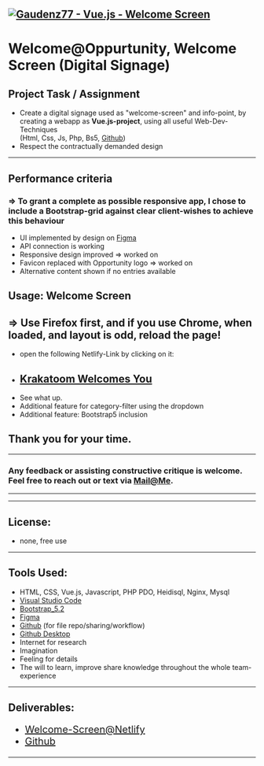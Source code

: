 [![Gaudenz77 - Vue.js - Welcome Screen](https://img.shields.io/static/v1?label=Gaudenz77&message=Vue.js+-+Welcome+Screen&color=2ea44f&style=for-the-badge&logo=vue.js)](https://github.com/Gaudenz77/welcome)
---
# Welcome@Oppurtunity, Welcome Screen (Digital Signage)
## Project Task / Assignment 
* Create a digital signage used as "welcome-screen" and info-point, by creating a  webapp as <b>Vue.js-project</b>, using all useful Web-Dev-Techniques<br>(Html, Css, Js, Php, Bs5, [Github](https://github.com/Gaudenz77/welcome))
* Respect the contractually demanded design
----


## Performance criteria
### => To grant a complete as possible responsive app, I chose to include a Bootstrap-grid against clear client-wishes to achieve this behaviour
* UI implemented by design on [Figma](https://www.figma.com/file/JFmUjx8XLzAj9A4HUSGuZC/Opportunity-Welcome-Screen?node-id=1%3A2)
* API connection is working
* Responsive design improved => worked on
* Favicon replaced with Opportunity logo => worked on
* Alternative content shown if no entries available

## Usage: Welcome Screen
## => Use Firefox first, and if you use Chrome, when loaded, and layout is odd, reload the page!
* open the following Netlify-Link by clicking on it:
* ## [Krakatoom Welcomes You](https://krakatoomwelcomesyou.netlify.app/)
* See what up.
* Additional feature for category-filter using the dropdown
* Additional feature: Bootstrap5 inclusion

## Thank you for your time.
---
### Any feedback or assisting constructive critique is welcome.<br> Feel free to reach out or text via [Mail@Me](mailto:gaudenzraiber@yahoo.de).
----
----
## License:
* none, free use
----
## Tools Used:
* HTML, CSS, Vue.js, Javascript, PHP PDO, Heidisql, Nginx, Mysql
* [Visual Studio Code](https://code.visualstudio.com/)
* [Bootstrap_5.2](https://getbootstrap.com/)
* [Figma](https://www.figma.com/file/JFmUjx8XLzAj9A4HUSGuZC/Opportunity-Welcome-Screen?node-id=1%3A2)
* [Github](https://github.com/Gaudenz77/welcome) (for file repo/sharing/workflow)
* [Github Desktop](https://desktop.github.com/)
* Internet for research
* Imagination 
* Feeling for details
* The will to learn, improve share knowledge throughout the whole team-experience
----
## Deliverables:
<div style="text-a* gn:center; font-size:20px">

* [Welcome-Screen@Netlify](https://krakatoomwelcomesyou.netlify.app/)<br>
* [Github](https://github.com/Gaudenz77/welcome)<br>
</div>

----